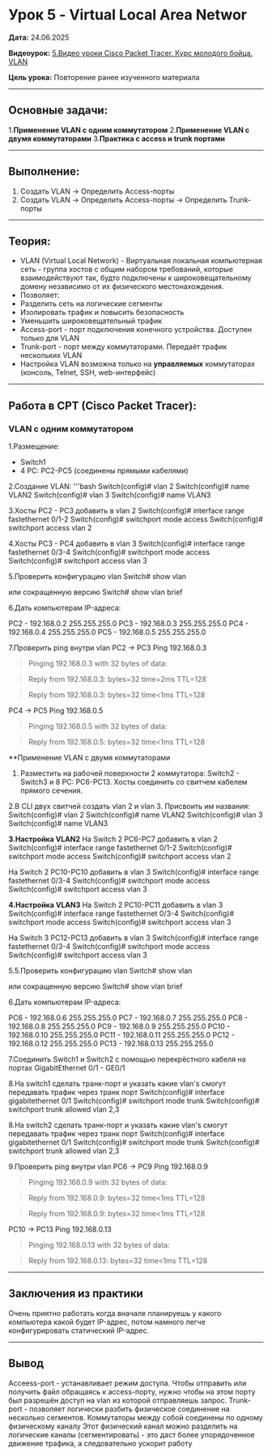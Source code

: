 # Урок 5 - Virtual Local Area Networ

**Дата:** 24.06.2025

**Видеоурок:** [5.Видео уроки Cisco Packet Tracer. Курс молодого бойца. VLAN](https://vkvideo.ru/video-32477510_456239182?t=21s)

**Цель урока:** Повторение ранее изученного материала

---

## Основные задачи: 
1.**Применение VLAN с одним коммутатором**
2.**Применение VLAN с двумя коммутаторами**
3.**Практика с access и trunk портами**

---

## Выполнение:
1. Создать VLAN -> Определить Access-порты
2. Создать VLAN -> Определить Access-порты -> Определить Trunk-порты
---

## Теория:
- VLAN (Virtual Local Network) - Виртуальная локальная компьютерная сеть - группа хостов с общим набором требований, которые взаимодействуют так, будто подключены к широковещательному домену независимо от их физического местонахождения.
- Позволяет:
 - Разделить сеть на логические сегменты
 - Изолировать трафик и повысить безопасность
 - Уменьшить широковещательный трафик
- Access-port - порт подключения конечного устройства. Доступен только для VLAN
- Trunk-port - порт между коммутаторами. Передаёт трафик нескольких VLAN
- Настройка VLAN возможна только на **управляемых** коммутаторах (консоль, Telnet, SSH, web-интерфейс)

---

## Работа в CPT (Cisco Packet Tracer):

### VLAN c одним коммутатором

1.Размещение:
- Switch1
- 4 PC: PC2-PC5 (соединены прямыми кабелями)

2.Создание VLAN:
'''bash
Switch(config)# vlan 2
Switch(config)# name VLAN2
Switch(config)# vlan 3
Switch(config)# name VLAN3

3.Хосты PC2 - PC3 добавить в vlan 2
Switch(config)# interface range fastethernet 0/1-2
Switch(config)# switchport mode access
Switch(config)# switchport access vlan 2

4.Хосты PC3 - PC4 добавить в vlan 3
Switch(config)# interface range fastethernet 0/3-4
Switch(config)# switchport mode access
Switch(config)# switchport access vlan 3

5.Проверить конфигурацию vlan
Switch# show vlan 

или сокращенную версию
Switch# show vlan brief


6.Дать компьютерам IP-адреса:

PC2 - 192.168.0.2 255.255.255.0
PC3 - 192.168.0.3 255.255.255.0
PC4 - 192.168.0.4 255.255.255.0
PC5 - 192.168.0.5 255.255.255.0

7.Проверить ping внутри vlan
PC2 -> PC3
Ping 192.168.0.3

>Pinging 192.168.0.3 with 32 bytes of data:

>Reply from 192.168.0.3: bytes=32 time=2ms TTL=128

>Reply from 192.168.0.3: bytes=32 time<1ms TTL=128

PC4 -> PC5
Ping 192.168.0.5

>Pinging 192.168.0.5 with 32 bytes of data:

>Reply from 192.168.0.5: bytes=32 time<1ms TTL=128

**Применение VLAN с двумя коммутаторами

1. Разместить на рабочей поверхности 2 коммутатора: Switch2 - Switch3 и 8 PC: PC6-PC13. Хосты соединить со свитчем кабелем прямого сечения.

2.В CLI двух свитчей создать vlan 2 и vlan 3. Присвоить им названия:
Switch(config)# vlan 2
Switch(config)# name VLAN2
Switch(config)# vlan 3
Switch(config)# name VLAN3

**3.Настройка VLAN2**
На Switch 2 PC6-PC7 добавить в vlan 2
Switch(config)# interface range fastethernet 0/1-2
Switch(config)# switchport mode access
Switch(config)# switchport access vlan 2

На Switch 2 PC10-PC10 добавить в vlan 3
Switch(config)# interface range fastethernet 0/3-4
Switch(config)# switchport mode access
Switch(config)# switchport access vlan 3



**4.Настройка VLAN3**
На Switch 2 PC10-PC11 добавить в vlan 3
Switch(config)# interface range fastethernet 0/3-4
Switch(config)# switchport mode access
Switch(config)# switchport access vlan 3

На Switch 3 PC12-PC13 добавить в vlan 3
Switch(config)# interface range fastethernet 0/3-4
Switch(config)# switchport mode access
Switch(config)# switchport access vlan 3

5.5.Проверить конфигурацию vlan
Switch# show vlan 

или сокращенную версию
Switch# show vlan brief

6.Дать компьютерам IP-адреса:

PC6 - 192.168.0.6 255.255.255.0
PC7 - 192.168.0.7 255.255.255.0
PC8 - 192.168.0.8 255.255.255.0
PC9 - 192.168.0.9 255.255.255.0
PC10 - 192.168.0.10 255.255.255.0
PC11 - 192.168.0.11 255.255.255.0
PC12 - 192.168.0.12 255.255.255.0
PC13 - 192.168.0.13 255.255.255.0

7.Соединить Switch1 и Switch2 с помощью перекрёстного кабеля на портах GigabitEthernet 0/1 - GE0/1

8.На switch1 сделать транк-порт и указать какие vlan's смогут передавать трафик через транк порт
Switch(config)# interface gigabitethernet 0/1
Switch(config)# switchport mode trunk
Switch(config)# switchport trunk allowed vlan 2,3

8.На switch2 сделать транк-порт и указать какие vlan's смогут передавать трафик через транк порт
Switch(config)# interface gigabitethernet 0/1
Switch(config)# switchport mode trunk
Switch(config)# switchport trunk allowed vlan 2,3

9.Проверить ping внутри vlan
PC6 -> PC9
Ping 192.168.0.9

>Pinging 192.168.0.9 with 32 bytes of data:

>Reply from 192.168.0.9: bytes=32 time<1ms TTL=128

>Reply from 192.168.0.9: bytes=32 time<1ms TTL=128

PC10 -> PC13
Ping 192.168.0.13

>Pinging 192.168.0.13 with 32 bytes of data:

>Reply from 192.168.0.13: bytes=32 time<1ms TTL=128


---

## Заключения из практики
Очень приятно работать когда вначале планируешь у какого компьютера какой будет IP-адрес, потом намного легче конфигурировать статический IP-адрес.

---

## Вывод
Acceess-port - устанавливает режим доступа. Чтобы отправить или получить файл обращаясь к access-порту, нужно чтобы на этом порту был разрешён доступ на vlan из которой отправляешь запрос.
Trunk-port - позволяет логически разбить физическое соединение на несколько сегментов.
Коммутаторы между собой соединены по одному физическому каналу
Этот физический канал можно разделить на логические каналы (сегментировать) - это даст более упорядоченное движение трафика, а следовательно ускорит работу

